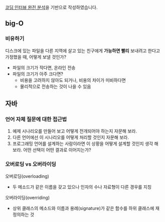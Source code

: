 [코딩 인터뷰 완전 분석](https://book.naver.com/bookdb/book_detail.nhn?bid=12327704)을 기반으로 작성하였습니다.

## big-O

### 비유하기

디스크에 있는 파일을 다른 지역에 살고 있는 친구에게 **가능하면 빨리** 보내려고 한다고 가정했을 때, 어떻게 보낼 것인가?

- 파일의 크기가 작다면, 온라인 전송
- 파일의 크기가 아주 크다면?
  - 비용을 고려하지 않아도 되거나, 비용의 차이가 미비하다면
  - 물리적으로 전송하는 것이 나을 수 있음



## 자바

### 언어 자체 질문에 대한 접근법

1. 예제 시나리오를 만들어 보고 어떻게 전개되어야 하는지 자문해 보라.
2. 다른 언어에선 이 시나리오를 어떻게 처리할 것인지 자문해 보라.
3. 프로그래밍 언어를 설계하는 사람이라면 이 상황을 어떻게 설계할 것인지 생각 해 보라. 어떤 선택이 어떤 결과로 이어지는가?

### 오버로딩 vs 오버라이딩

오버로딩(overloading)

- 두 메소드가 같은 이름을 갖고 있으나 인자의 수나 자료형이 다른 경우를 지칭

오버라이딩(overriding)

- 상위 클래스의 메소드와 이름과 용례(signature)가 같은 함수를 하위 클래스에 재정의하는 것
